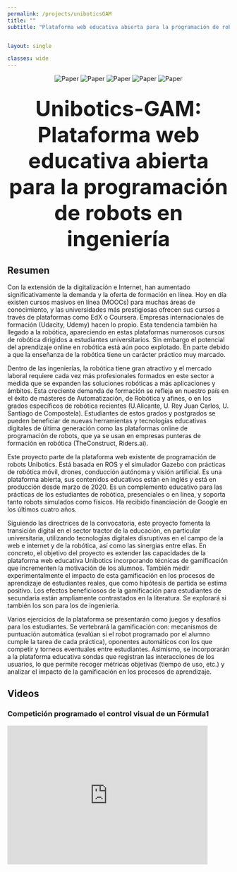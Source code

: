 ```yaml
---
permalink: /projects/uniboticsGAM
title: ""
subtitle: "Plataforma web educativa abierta para la programación de robots en ingeniería"


layout: single

classes: wide
---
```


<head>
  <meta charset="utf-8" />
  <title>Swiper demo</title>
  <meta name="viewport" content="width=device-width, initial-scale=1, minimum-scale=1, maximum-scale=1" />
  <!-- Link Swiper's CSS -->
  <link rel="stylesheet" href="https://cdn.jsdelivr.net/npm/swiper@11/swiper-bundle.min.css" />

  <!-- Demo styles -->
  <style>
    .swiper {
      width: 90%;
      height: 90%;
    }

    .swiper-slide {
      text-align: center;
      font-size: 18px;
      background: #fff;
      display: flex;
      justify-content: center;
      align-items: center;
    }

    .swiper-slide img {
      display: block;
      width: 100%;
      height: 100%;
      object-fit: cover;
    }
    
  </style>
</head>

<!--
<div class="container" style="overflow: hidden;">
    <div style="width: 50%; float: left;margin-bottom: 20px; text-align: center;">        
        <a href="http://www.urjc.es">
            <img style="max-width: 60%; height: auto; margin-bottom: 10px;" src="https://upload.wikimedia.org/wikipedia/commons/thumb/8/84/URJC_logo.svg/2560px-URJC_logo.svg.png" alt="">                    
        </a>
    </div>
    <div style="width: 50%; float: left; margin-bottom: 20px; text-align: center;">      
        <a href="https://roboticslaburjc.github.io/">
        <img style="max-width: 30%; height: auto; margin-bottom: 10px;" src="https://pbs.twimg.com/profile_images/1709157413134188544/MHuOqgeK_400x400.jpg" alt="">        
        </a>
    </div>
</div>
-->

<div class="container" style="overflow: hidden;">
    <div style="width: 100%; float: left;margin-bottom: 20px; text-align: center;">
        <img style="max-width: 30%; height: auto; margin-bottom: 10px;" src="/assets/images/projects/logo-MinisterioCiencia.svg" alt="Paper">
        <img style="max-width: 30%; height: auto; margin-bottom: 10px;" src="/assets/images/projects/logo-FinanciadoEU.png" alt="Paper">
	<img style="max-width: 25%; height: auto; margin-bottom: 10px;" src="/assets/images/projects/logo-PRTR.png" alt="Paper">
	<img style="max-width: 15%; height: auto; margin-bottom: 10px;" src="/assets/images/projects/logo-AEI.svg" alt="Paper">
	<img style="max-width: 15%; height: auto; margin-bottom: 10px;" src="/assets/images/projects/logo-URJC.png" alt="Paper"> 
    </div>

<p style="text-align: center; font-weight: bold; font-size: 20px"><font size="15">Unibotics-GAM: <br>Plataforma web educativa abierta para la programación de robots en ingeniería</font></p>

## Resumen

Con la extensión de la digitalización e Internet, han aumentado significativamente la demanda y la oferta de formación en línea. Hoy en día existen cursos masivos en línea (MOOCs) para muchas áreas de conocimiento, y las universidades más prestigiosas ofrecen sus cursos a través de plataformas como EdX o Coursera. Empresas internacionales de formación (Udacity, Udemy) hacen lo propio. Esta tendencia también ha llegado a la robótica, apareciendo en estas plataformas numerosos cursos de robótica dirigidos a estudiantes universitarios. Sin embargo el potencial del aprendizaje online en robótica está aún poco explotado. En parte debido a que la enseñanza de la robótica tiene un carácter práctico muy marcado.

Dentro de las ingenierías, la robótica tiene gran atractivo y el mercado laboral requiere cada vez más profesionales formados en este sector a medida que se expanden las soluciones robóticas a más aplicaciones y ámbitos. Esta creciente demanda de formación se refleja en nuestro país en el éxito de másteres de Automatización, de Robótica y afines, o en los grados específicos de robótica recientes (U.Alicante, U. Rey Juan Carlos, U. Santiago de Compostela). Estudiantes de estos grados y postgrados se pueden beneficiar de nuevas herramientas y tecnologías educativas digitales de última generación como las plataformas online de programación de robots, que ya se
usan en empresas punteras de formación en robótica (TheConstruct, Riders.ai).

Este proyecto parte de la plataforma web existente de programación de robots Unibotics. Está basada en ROS y el simulador Gazebo con prácticas de robótica móvil, drones, conducción autónoma y visión artificial. Es una plataforma abierta, sus contenidos educativos están en inglés y está en producción desde marzo de 2020. Es un complemento educativo para las prácticas de los estudiantes de robótica, presenciales o en línea, y soporta tanto robots simulados como físicos. Ha recibido financiación de Google en los últimos cuatro años.

Siguiendo las directrices de la convocatoria, este proyecto fomenta la transición digital en el sector tractor de la educación, en particular universitaria, utilizando tecnologías digitales disruptivas en el campo de la web e internet y de la robótica, así como las sinergias entre ellas. En concreto, el objetivo del proyecto es extender las capacidades de la plataforma web educativa Unibotics incorporando técnicas de gamificación que incrementen la motivación de los alumnos. También medir experimentalmente el impacto de esta gamificación en los procesos de aprendizaje de estudiantes reales, que como hipótesis de partida se estima positivo. Los efectos beneficiosos de la
gamificación para estudiantes de secundaria están ampliamente contrastados en la literatura. Se explorará si también los son para los de ingeniería.

Varios ejercicios de la plataforma se presentarán como juegos y desafíos para los estudiantes. Se vertebrará la gamificación con: mecanismos de puntuación automática (evalúan si el robot programado por el alumno cumple la tarea de cada práctica), oponentes automáticos con los que competir y torneos eventuales entre estudiantes. Asimismo, se incorporarán a la plataforma educativa sondas que registran las interacciones de los usuarios, lo que permite recoger métricas objetivas (tiempo de uso, etc.) y analizar el impacto de la gamificación en los procesos de aprendizaje.

<!--

<div style="display: flex; justify-content: space-around; align-items: flex-start;">
<div style="width: 70%; float: left; margin-bottom: 100px; text-align: center;">              
        <img style="max-width: 70%; height: auto; margin-bottom: 10px;" src="https://gaia-project.es/media/uploads/bloques/general_/bosque__en_llamas.jpg" alt="">                
</div>
</div>

-->

## Videos

### Competición programado el control visual de un Fórmula1
<div class="swiper mySwiper">
  <div class="swiper-wrapper">
    <div class="swiper-slide">
      <iframe
        id="video1"
        width="560"
        height="315"
        src="https://www.youtube.com/embed/pkQa93CvYhE?enablejsapi=1&rel=0&modestbranding=1"
        title="YouTube video player"
        frameborder="0"
        allow="accelerometer; autoplay; clipboard-write; encrypted-media; gyroscope; picture-in-picture; web-share"
        allowfullscreen>
      </iframe>
    </div>

        
  </div>
  <div class="swiper-button-next"></div>
  <div class="swiper-button-prev"></div>
  <div class="swiper-pagination"></div>
</div>


### Competición programando una aspiradora robótica
<div class="swiper mySwiper">
  <div class="swiper-wrapper">
    <div class="swiper-slide">
      <iframe
        id="video1"
        width="560"
        height="315"
        src="https://www.youtube.com/embed/fML_JfoDqtI?enablejsapi=1&rel=0&modestbranding=1"
        title="YouTube video player"
        frameborder="0"
        allow="accelerometer; autoplay; clipboard-write; encrypted-media; gyroscope; picture-in-picture; web-share"
        allowfullscreen>
      </iframe>
    </div>
  
        
  </div>  
  <div class="swiper-button-next"></div>
  <div class="swiper-button-prev"></div>
   <div class="swiper-pagination"></div>
</div>

### Evaluador automático para torneos de programación de robots
<div class="swiper mySwiper">
  <div class="swiper-wrapper">
    <div class="swiper-slide">
      <iframe
        id="video1"
        width="560"
        height="315"
        src="https://www.youtube.com/embed/P3YunnYXw3I?enablejsapi=1&rel=0&modestbranding=1"
        title="YouTube video player"
        frameborder="0"
        allow="accelerometer; autoplay; clipboard-write; encrypted-media; gyroscope; picture-in-picture; web-share"
        allowfullscreen>
      </iframe>
    </div>
       
  </div>
  <div class="swiper-button-next"></div>
  <div class="swiper-button-prev"></div>
  <div class="swiper-pagination"></div>
</div>


<script src="https://cdn.jsdelivr.net/npm/swiper/swiper-bundle.min.js"></script>
<script>
  // Inicializar Swiper
  const swiper = new Swiper('.mySwiper', {
   pagination: {
        el: ".swiper-pagination",
        type: "progressbar",
      },
      navigation: {
      nextEl: '.swiper-button-next',
      prevEl: '.swiper-button-prev',
    },
    on: {
      slideChange: function () {
        // Pausar todos los videos al cambiar de slide
        const iframes = document.querySelectorAll('iframe');
        iframes.forEach((iframe) => {
          const player = new YT.Player(iframe.id);
          player.pauseVideo();
        });
      },
    },
  });
  
  
  // Cargar la API de YouTube
  function onYouTubeIframeAPIReady() {
    // YouTube IFrames ya estarán listos
  }
  const tag = document.createElement('script');
  tag.src = 'https://www.youtube.com/iframe_api';
  const firstScriptTag = document.getElementsByTagName('script')[0];
  firstScriptTag.parentNode.insertBefore(tag, firstScriptTag);
</script>

<!-- 
<div style="display: flex; justify-content: space-around; align-items: flex-start;">


  <div style="width: 60%; text-align: center; padding: 10px;">    
      <h2>Real-Time 3D Lidar Visualizer</h2>
   <iframe width="560" height="315" src="https://www.youtube.com/embed/qwk5qm3bDOw?si=vETtTTi4hGcqeiGt" title="YouTube video player" frameborder="0" allow="accelerometer; autoplay; clipboard-write; encrypted-media; gyroscope; picture-in-picture; web-share" referrerpolicy="strict-origin-when-cross-origin" allowfullscreen></iframe>
  </div>



 <div style="width: 60%; text-align: center; padding: 10px;">    
      <h2>Realistic Unstructured environment v3</h2>
    <iframe width="560" height="315" src="https://www.youtube.com/embed/Zoy12gF2pFw?si=UcfMKxeauzWipMyf" title="YouTube video player" frameborder="0" allow="accelerometer; autoplay; clipboard-write; encrypted-media; gyroscope; picture-in-picture; web-share" referrerpolicy="strict-origin-when-cross-origin" allowfullscreen></iframe>
  </div>
  

  

</div>

<div style="display: flex; justify-content: space-around; align-items: flex-start;">


  <div style="width: 60%; text-align: center; padding: 10px;">    
      <h2>Unstructured environment v2</h2>
    <iframe width="560" height="315" src="https://www.youtube.com/embed/ySQJ98mw5pQ?si=yR3h9Cu_G6WgOkjS" title="YouTube video player" frameborder="0" allow="accelerometer; autoplay; clipboard-write; encrypted-media; gyroscope; picture-in-picture; web-share" referrerpolicy="strict-origin-when-cross-origin" allowfullscreen></iframe>
  </div>

  <div style="width: 60%; text-align: center; padding: 10px;">    
      <h2>Unstructured environment</h2>
    <iframe width="560" height="315" src="https://www.youtube.com/embed/ZRoQ_49oX1k?si=eto7gPZoU0TwweIQ" title="YouTube video player" frameborder="0" allow="accelerometer; autoplay; clipboard-write; encrypted-media; gyroscope; picture-in-picture; web-share" referrerpolicy="strict-origin-when-cross-origin" allowfullscreen></iframe>
  </div>

</div>

-->

## Publications

<div style="display: flex; justify-content: space-around; max-width: 1200px; margin: auto;">
  <div style="background-color: #f2f2f2; box-shadow: -8px 0 15px -3px rgba(0, 0, 0, 0.1); padding: 20px; margin: 10px; flex: 1;">
    <div style="font-size: 18px; font-weight: bold; margin-bottom: 5px;">Unibotics: open ROS-based online framework for practical learning of Robotics in higher education</div>
    <div style="font-size: 16px; color: #555; margin-bottom: 5px;">David Roldán-Álvarez, José M. Cañas, David Valladares, Pedro Arias-Perez, Sakshay Mahna</div>
    <div style="font-size: 14px; color: #555;">Multimedia Tools and Applications, Springer 2023. DOI: <a href="https://doi.org/10.1007/s11042-023-17514-z">https://doi.org/10.1007/s11042-023-17514-z</a></div>
  </div>
</div>	

<div style="display: flex; justify-content: space-around; max-width: 1200px; margin: auto;">
  <div style="background-color: #f2f2f2; box-shadow: -8px 0 15px -3px rgba(0, 0, 0, 0.1); padding: 20px; margin: 10px; flex: 1;">
    <div style="font-size: 18px; font-weight: bold; margin-bottom: 5px;">Improving usability of a Web-based platform for teaching robotics engineering</div>
    <div style="font-size: 16px; color: #555; margin-bottom: 5px;">Lı́a Garcı́a-Pérez, David Roldán, Enric Cervera, Pawan Wadhwani, José M. Cañas</div>
    <div style="font-size: 14px; color: #555;">International Conference on Robotics in Education (RiE-2024) Apr 10, 2024, Koblenz (Germany), (pp. 313-324). Springer Nature Switzerland. DOI: <a href="https://doi.org/10.1007/978-3-031-67059-6_28">https://doi.org/10.1007/978-3-031-67059-6_28</a></div>
  </div>
</div>

<div style="display: flex; justify-content: space-around; max-width: 1200px; margin: auto;">
  <div style="background-color: #f2f2f2; box-shadow: -8px 0 15px -3px rgba(0, 0, 0, 0.1); padding: 20px; margin: 10px; flex: 1;">
    <div style="font-size: 18px; font-weight: bold; margin-bottom: 5px;">Introduction to Control Education with the Unibotics web framework</div>
    <div style="font-size: 16px; color: #555; margin-bottom: 5px;">Lía García-Pérez, Diego Martín-Martín, José M. Cañas, Jesús Chacón, David Roldán</div>
    <div style="font-size: 14px; color: #555;">XLV Jornadas de Automática, 2024. DOI: <a href="https://doi.org/10.17979/ja-cea.2024.45.10933">https://doi.org/10.17979/ja-cea.2024.45.10933</a> (<a href="https://revistas.udc.es/index.php/JA_CEA/article/view/10933/8373">pdf</a>) </div>
  </div>
</div>

<div style="display: flex; justify-content: space-around; max-width: 1200px; margin: auto;">
  <div style="background-color: #f2f2f2; box-shadow: -8px 0 15px -3px rgba(0, 0, 0, 0.1); padding: 20px; margin: 10px; flex: 1;">
    <div style="font-size: 18px; font-weight: bold; margin-bottom: 5px;">Gamification in a Web-based platform for teaching robotics engineering</div>
    <div style="font-size: 16px; color: #555; margin-bottom: 5px;">David Rodrı́guez-Rives, Raúl Fernández-Ruiz, Daniel Palacios-Alonso, Nikola Hristov-Kalamov, José M. Cañas</div>
    <div style="font-size: 14px; color: #555;">Presentado en International Conference on Robotics in Education (RIE-2025) (en proceso de publicación en Springer Nature) (<a href="https://drive.google.com/drive/folders/14-EMTkltpxZ7linkrZHYnlccznXj_SpQ">RIE_2025_paper_3400.pdf</a>)</div>
  </div>
</div>

<div style="display: flex; justify-content: space-around; max-width: 1200px; margin: auto;">
  <div style="background-color: #f2f2f2; box-shadow: -8px 0 15px -3px rgba(0, 0, 0, 0.1); padding: 20px; margin: 10px; flex: 1;">
    <div style="font-size: 18px; font-weight: bold; margin-bottom: 5px;">Teaching Service Robotics with ROS and Unibotics web framework in Higher Education</div>
    <div style="font-size: 16px; color: #555; margin-bottom: 5px;">Lucı́a Chen, José M. Cañas, David Roldán, Diego Martı́n, Lı́a Garcı́a-Perez, Florian Stöckl, Silvan Müller, Marcus Strand</div>
    <div style="font-size: 14px; color: #555;">Presentado en International Conference on Robotics in Education (RIE-2025) (en proceso de publicación en Springer Nature) (<a href="https://drive.google.com/drive/folders/1e2IVY9MgeFCKRMja-mIhAnB20Iy234at">RIE_2025_paper_2751.pdf</a>)</div>
  </div>
</div>


## Funded by
  
<div class="container" style="overflow: hidden;">
    <div style="width: 100%; float: left;margin-bottom: 20px; text-align: center;">
        <img style="max-width: 30%; height: auto; margin-bottom: 10px;" src="/assets/images/projects/logo-MinisterioCiencia.svg" alt="Paper">
        <img style="max-width: 30%; height: auto; margin-bottom: 10px;" src="/assets/images/projects/logo-FinanciadoEU.png" alt="Paper">
	<img style="max-width: 25%; height: auto; margin-bottom: 10px;" src="/assets/images/projects/logo-PRTR.png" alt="Paper">
	<img style="max-width: 15%; height: auto; margin-bottom: 10px;" src="/assets/images/projects/logo-AEI.svg" alt="Paper"> 
    </div>
   
</div>


